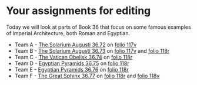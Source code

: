 # Your assignments for editing

Today we will look at parts of Book 36 that focus on some famous examples of Imperial Architecture, both Roman and Egyptian. 

 - Team A - [The Solarium Augusti 36.72](http://www.perseus.tufts.edu/hopper/text?doc=Perseus%3Atext%3A1999.02.0138%3Abook%3D37%3Achapter%3D72) on [folio 117v](http://www.homermultitext.org/ict2/?urn=urn:cite2:bamberg:sbb104imgs.v1:sbb00000104_00238)
 - Team B - [The Solarium Augusti 36.73](http://www.perseus.tufts.edu/hopper/text?doc=Perseus%3Atext%3A1999.02.0138%3Abook%3D37%3Achapter%3D73) on [folio 117v](http://www.homermultitext.org/ict2/?urn=urn:cite2:bamberg:sbb104imgs.v1:sbb00000104_00238) and [folio 118r](http://www.homermultitext.org/ict2/?urn=urn:cite2:bamberg:sbb104imgs.v1:sbb00000104_00238)
 - Team C - [The Vatican Obelisk 36.74](http://www.perseus.tufts.edu/hopper/text?doc=Perseus%3Atext%3A1999.02.0138%3Abook%3D37%3Achapter%3D74) on [folio 118r](http://www.homermultitext.org/ict2/?urn=urn:cite2:bamberg:sbb104imgs.v1:sbb00000104_00238)
 - Team D - [Egyptian Pyramids 36.75](http://www.perseus.tufts.edu/hopper/text?doc=Perseus%3Atext%3A1999.02.0138%3Abook%3D37%3Achapter%3D75) on [folio 118r](http://www.homermultitext.org/ict2/?urn=urn:cite2:bamberg:sbb104imgs.v1:sbb00000104_00238)
 - Team E - [Egyptian Pyramids 36.76](http://www.perseus.tufts.edu/hopper/text?doc=Perseus%3Atext%3A1999.02.0138%3Abook%3D37%3Achapter%3D76) on [folio 118r](http://www.homermultitext.org/ict2/?urn=urn:cite2:bamberg:sbb104imgs.v1:sbb00000104_00238)
 - Team F - [The Great Sphinx 36.77](http://www.perseus.tufts.edu/hopper/text?doc=Perseus%3Atext%3A1999.02.0138%3Abook%3D37%3Achapter%3D77) on [folio 118r](http://www.homermultitext.org/ict2/?urn=urn:cite2:bamberg:sbb104imgs.v1:sbb00000104_00238) and [folio 118v](http://www.homermultitext.org/ict2/?urn=urn:cite2:bamberg:sbb104imgs.v1:sbb00000104_00240)
